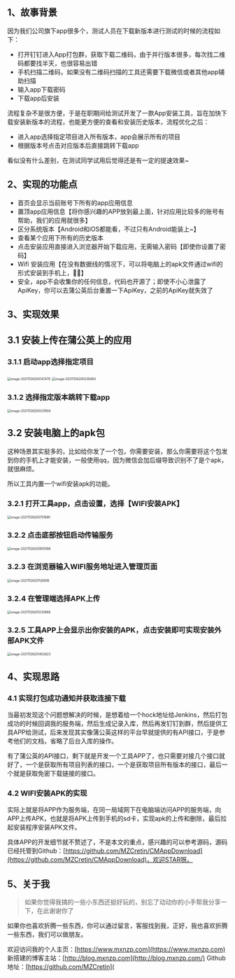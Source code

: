 ## 1、故事背景

因为我们公司旗下app很多个，测试人员在下载新版本进行测试的时候的流程如下：

+ 打开钉钉进入App打包群，获取下载二维码，由于并行版本很多，每次找二维码都要找半天，也很容易出错
+ 手机扫描二维码，如果没有二维码扫描的工具还需要下载微信或者其他app辅助扫描
+ 输入app下载密码
+ 下载app后安装

流程复杂不是很方便，于是在职期间给测试开发了一款App安装工具，旨在加快下载安装新版本的流程，也能更方便的查看和安装历史版本，流程优化之后：

+ 进入app选择指定项目进入所有版本，app会展示所有的项目
+ 根据版本号点击对应版本后直接跳转下载app

看似没有什么差别，在测试同学试用后觉得还是有一定的提速效果~

## 2、实现的功能点

- 首页会显示当前账号下所有的app应用信息
- 置顶app应用信息【将你感兴趣的APP放到最上面，针对应用比较多的账号有帮助，我们的应用就很多】
- 区分系统版本【Android和iOS都能看，不过只有Android能装上~】
- 查看某个应用下所有的历史版本
- 点击安装应用直接进入浏览器开始下载应用，无需输入密码【即使你设置了密码】
- Wifi 安装应用【在没有数据线的情况下，可以将电脑上的apk文件通过wifi的形式安装到手机上，👍🏻】
- 安全，app不会收集你的任何信息，代码也开源了；即使不小心泄露了ApiKey，你可以去蒲公英后台重置一下ApiKey，之前的ApiKey就失效了

## 3、实现效果

## 3.1 安装上传在蒲公英上的应用

### 3.1.1 启动app选择指定项目

<img src="./images/image-20211126200147479.png" alt="image-20211126200147479" style="zoom:50%;" />

<img src="./images/image-20211126200239483.png" alt="image-20211126200239483" style="zoom:50%;" />

### 3.1.2 选择指定版本跳转下载app

<img src="./images/image-20211126200331904.png" alt="image-20211126200331904" style="zoom:50%;" />

## 3.2 安装电脑上的apk包

这种场景其实挺多的，比如给你发了一个包，你需要安装，那么你需要将这个包发到你的手机上才能安装，一般使用qq，因为微信会加后缀导致识别不了是个apk，就很麻烦。

所以工具内置一个wifi安装apk的功能。

### 3.2.1 打开工具app，点击设置，选择【WIFI安装APK】

<img src="./images/image-20211126200751690.png" alt="image-20211126200751690" style="zoom:50%;" />

### 3.2.2 点击底部按钮启动传输服务

<img src="./images/image-20211126200951096.png" alt="image-20211126200951096" style="zoom:50%;" />

### 3.2.3 在浏览器输入WIFI服务地址进入管理页面

<img src="./images/image-20211126201126816.png" alt="image-20211126201126816" style="zoom:50%;" />

### 3.2.4 在管理端选择APK上传

<img src="./images/image-20211126201235888.png" alt="image-20211126201235888" style="zoom:50%;" />

### 3.2.5 工具APP上会显示出你安装的APK，点击安装即可实现安装外部APK文件

<img src="./images/image-20211126201402823.png" alt="image-20211126201402823" style="zoom:50%;" />

## 4、实现思路

### 4.1 实现打包成功通知并获取连接下载

当最初发现这个问题想解决的时候，是想着给一个hock地址给Jenkins，然后打包成功的时候回调我的服务端，然后生成记录入库，然后再发钉钉到群，然后提供工具APP给测试，后来发现其实像蒲公英这样的平台早就提供的有API接口，于是参考他们的文档，省略了后台入库的操作。

有了蒲公英的API接口，剩下就是开发一个工具APP了，也只需要对接几个接口就好了，一个是获取所有项目列表的接口，一个是获取项目所有版本的接口，最后一个就是获取免密下载链接的接口。

### 4.2 WIFI安装APK的实现

实际上就是将APP作为服务端，在同一局域网下在电脑端访问APP的服务端，向APP上传APK，也就是将APK上传到手机的sd卡，实现apk的上传和删除，最后拉起安装程序安装APK文件。

具体APP的开发细节就不赘述了，不是本文的重点，感兴趣的可以参考源码，源码已经托管到Github：[https://github.com/MZCretin/CMAppDownload](https://github.com/MZCretin/CMAppDownload)，欢迎STAR呀。

## 5、关于我

> 如果你觉得我搞的一些小东西还挺好玩的，别忘了动动你的小手帮我分享一下，在此谢谢你了

如果你也喜欢折腾一些东西，你可以通过留言，客服找到我，正好，我也喜欢折腾一些东西，我们可以做朋友。

欢迎访问我的个人主页：[https://www.mxnzp.com](https://www.mxnzp.com)
新搭建的博客主站：[http://blog.mxnzp.com](http://blog.mxnzp.com/)
Github地址：[https://github.com/MZCretin](